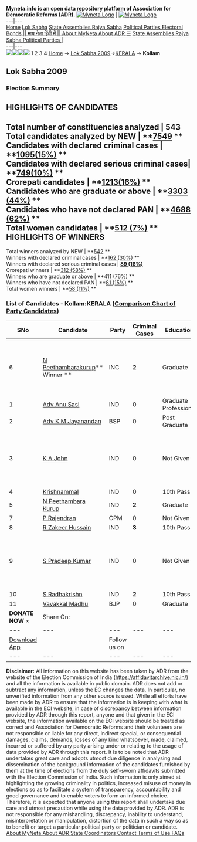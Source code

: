 **Myneta.info is an open data repository platform of Association for Democratic Reforms (ADR).**
[![Myneta Logo](https://www.myneta.info/lib/img/myneta-logo.png)](https://www.myneta.info/) | [![Myneta Logo](https://www.myneta.info/lib/img/adr-logo.png)](https://adrindia.org)  
---|---  
[Home](https://www.myneta.info/) [Lok Sabha](https://www.myneta.info/#ls "Lok Sabha") [ State Assemblies ](https://www.myneta.info/#sa "State Assemblies") [Rajya Sabha](https://www.myneta.info/#rs "Rajya Sabha") [Political Parties ](https://www.myneta.info/party "Political Parties") [ Electoral Bonds ](https://www.myneta.info/electoral_bonds "Electoral Bonds") [ || माय नेता हिंदी में || ](https://translate.google.co.in/translate?prev=hp&hl=en&js=y&u=www.myneta.info&sl=en&tl=hi&history_state0=) [ About MyNeta ](https://adrindia.org/content/about-myneta) [ About ADR ](https://adrindia.org/about-adr/who-we-are) [☰](javascript:void\(0\))
[ State Assemblies ](https://www.myneta.info/#sa "State Assemblies") [ Rajya Sabha ](https://www.myneta.info/#rs "Rajya Sabha") [ Political Parties ](https://www.myneta.info/party "Political Parties")
|   
---|---  
![](https://www.myneta.info/lib/img/banner/banner-1.png)![](https://www.myneta.info/lib/img/banner/banner-2.png)![](https://www.myneta.info/lib/img/banner/banner-3.png)![](https://www.myneta.info/lib/img/banner/banner-4.png)
1  2  3  4 
[Home](https://www.myneta.info/) → [Lok Sabha 2009](https://www.myneta.info/ls2009/)→[KERALA](https://www.myneta.info/ls2009/index.php?action=show_constituencies&state_id=11) → **Kollam**
### 
## Lok Sabha 2009
###  Election Summary 
HIGHLIGHTS OF CANDIDATES  
---  
Total number of constituencies analyzed |  543   
Total candidates analyzed by NEW | **[7549](https://www.myneta.info/ls2009/index.php?action=summary&subAction=candidates_analyzed&sort=candidate#summary) **  
Candidates with declared criminal cases | **[1095(15%)](https://www.myneta.info/ls2009/index.php?action=summary&subAction=crime&sort=candidate#summary) **  
Candidates with declared serious criminal cases| **[749(10%)](https://www.myneta.info/ls2009/index.php?action=summary&subAction=serious_crime&sort=candidate#summary) **  
Crorepati candidates | **[1213(16%)](https://www.myneta.info/ls2009/index.php?action=summary&subAction=crorepati&sort=candidate#summary) **  
Candidates who are graduate or above | **[3303 (44%)](https://www.myneta.info/ls2009/index.php?action=summary&subAction=education&sort=candidate#summary) **  
Candidates who have not declared PAN | **[4688 (62%)](https://www.myneta.info/ls2009/index.php?action=summary&subAction=without_pan&sort=candidate#summary) **  
Total women candidates | **[512 (7%)](https://www.myneta.info/ls2009/index.php?action=summary&subAction=women_candidate&sort=candidate#summary) **  
HIGHLIGHTS OF WINNERS  
---  
Total winners analyzed by NEW | **[542](https://www.myneta.info/ls2009/index.php?action=summary&subAction=winner_analyzed&sort=candidate#summary) **  
Winners with declared criminal cases | **[162 (30%)](https://www.myneta.info/ls2009/index.php?action=summary&subAction=winner_crime&sort=candidate#summary) **  
Winners with declared serious criminal cases | **[89 (16%)](https://www.myneta.info/ls2009/index.php?action=summary&subAction=winner_serious_crime&sort=candidate#summary)**  
Crorepati winners | **[312 (58%)](https://www.myneta.info/ls2009/index.php?action=summary&subAction=winner_crorepati&sort=candidate#summary) **  
Winners who are graduate or above | **[411 (76%)](https://www.myneta.info/ls2009/index.php?action=summary&subAction=winner_education&sort=candidate#summary) **  
Winners who have not declared PAN | **[81 (15%)](https://www.myneta.info/ls2009/index.php?action=summary&subAction=winner_without_pan&sort=candidate#summary) **  
Total women winners | **[58 (11%)](https://www.myneta.info/ls2009/index.php?action=summary&subAction=winner_women&sort=candidate#summary) **  
### List of Candidates - Kollam:KERALA ([Comparison Chart of Party Candidates](https://www.myneta.info/ls2009/comparisonchart.php?constituency_id=59))
SNo | Candidate| Party| Criminal Cases| Education| Age| Total Assets| Liabilities  
---|---|---|---|---|---|---|---  
6  | [N Peethambarakurup](https://www.myneta.info/ls2009/candidate.php?candidate_id=1634)** Winner ** | INC | **2** | Graduate| 66 | ![](https://myneta.info/image_v2.php?myneta_folder=ls2009&candidate_id=1634&col=ta) | ![](https://myneta.info/image_v2.php?myneta_folder=ls2009&candidate_id=1634&col=lia)  
1  | [Adv Anu Sasi](https://www.myneta.info/ls2009/candidate.php?candidate_id=1645) | IND | 0 | Graduate Professional| 28 | Rs 17,336 ~ 17 Thou+ | Rs 0 ~   
2  | [Adv K M Jayanandan](https://www.myneta.info/ls2009/candidate.php?candidate_id=1633) | BSP | 0 | Post Graduate| 52 | Rs 25,19,592 ~ 25 Lacs+ | Rs 2,10,000 ~ 2 Lacs+  
3  | [K A John](https://www.myneta.info/ls2009/candidate.php?candidate_id=1638) | IND | 0 | Not Given| 55 | ![](https://myneta.info/image_v2.php?myneta_folder=ls2009&candidate_id=1638&col=ta) | ![](https://myneta.info/image_v2.php?myneta_folder=ls2009&candidate_id=1638&col=lia)  
4  | [Krishnammal](https://www.myneta.info/ls2009/candidate.php?candidate_id=1637) | IND | 0 | 10th Pass| 59 | Nil | Rs 0 ~   
5  | [N Peethambara Kurup](https://www.myneta.info/ls2009/candidate.php?candidate_id=1646) | IND | **2** | Graduate| 66 | Rs 28,10,132 ~ 28 Lacs+ | Rs 0 ~   
7  | [P Rajendran](https://www.myneta.info/ls2009/candidate.php?candidate_id=1636) | CPM | 0 | Not Given| 58 | Rs 33,72,008 ~ 33 Lacs+ | Rs 0 ~   
8  | [R Zakeer Hussain](https://www.myneta.info/ls2009/candidate.php?candidate_id=1649) | IND | **3** | 10th Pass| 37 | Rs 72,480 ~ 72 Thou+ | Rs 0 ~   
9  | [S Pradeep Kumar](https://www.myneta.info/ls2009/candidate.php?candidate_id=1647) | IND | 0 | Not Given| 30 | ![](https://myneta.info/image_v2.php?myneta_folder=ls2009&candidate_id=1647&col=ta) | ![](https://myneta.info/image_v2.php?myneta_folder=ls2009&candidate_id=1647&col=lia)  
10  | [S Radhakrishn](https://www.myneta.info/ls2009/candidate.php?candidate_id=1648) | IND | **2** | 10th Pass| 47 | Rs 5,70,780 ~ 5 Lacs+ | Rs 0 ~   
11  | [Vayakkal Madhu](https://www.myneta.info/ls2009/candidate.php?candidate_id=1635) | BJP | 0 | Graduate| 38 | Rs 22,90,000 ~ 22 Lacs+ | Rs 0 ~   
|  **DONATE NOW** × |  Share On:  | [](https://api.whatsapp.com/send?text=https%3A%2F%2Fmyneta.info%2Fpunjab2022%2Findex.php%3Faction%3Dshow_constituencies%26state_id%3D19) | [](https://www.facebook.com/sharer/sharer.php?u=https%3A%2F%2Fmyneta.info%2Fpunjab2022%2Findex.php%3Faction%3Dshow_constituencies%26state_id%3D19) | [](https://twitter.com/share?url=https%3A%2F%2Fmyneta.info%2Fpunjab2022%2Findex.php%3Faction%3Dshow_constituencies%26state_id%3D19)  
---|---|---|---|---  
| [ Download App ](https://play.google.com/store/apps/details?id=com.webrosoft.myneta1&pcampaignid=pcampaignidMKT-Other-global-all-co-prtnr-py-PartBadge-Mar2515-1) | [](https://play.google.com/store/apps/details?id=com.webrosoft.myneta1&pcampaignid=pcampaignidMKT-Other-global-all-co-prtnr-py-PartBadge-Mar2515-1) |  Follow us on  | [](https://www.facebook.com/adrindia.org/) | [](https://twitter.com/adrspeaks) | [](https://groups.google.com/g/national-election-watch?hl=en&pli=1) | [](https://www.instagram.com/adrspeaks/) | [](https://www.youtube.com/user/adrspeaks) | [](https://sharechat.com/profile/adrspeaks)  
---|---|---|---|---|---|---|---|---  
**Disclaimer:** All information on this website has been taken by ADR from the website of the Election Commission of India (https://affidavitarchive.nic.in/) and all the information is available in public domain. ADR does not add or subtract any information, unless the EC changes the data. In particular, no unverified information from any other source is used. While all efforts have been made by ADR to ensure that the information is in keeping with what is available in the ECI website, in case of discrepancy between information provided by ADR through this report, anyone and that given in the ECI website, the information available on the ECI website should be treated as correct and Association for Democratic Reforms and their volunteers are not responsible or liable for any direct, indirect special, or consequential damages, claims, demands, losses of any kind whatsoever, made, claimed, incurred or suffered by any party arising under or relating to the usage of data provided by ADR through this report. It is to be noted that ADR undertakes great care and adopts utmost due diligence in analysing and dissemination of the background information of the candidates furnished by them at the time of elections from the duly self-sworn affidavits submitted with the Election Commission of India. Such information is only aimed at highlighting the growing criminality in politics, increased misuse of money in elections so as to facilitate a system of transparency, accountability and good governance and to enable voters to form an informed choice. Therefore, it is expected that anyone using this report shall undertake due care and utmost precaution while using the data provided by ADR. ADR is not responsible for any mishandling, discrepancy, inability to understand, misinterpretation or manipulation, distortion of the data in such a way so as to benefit or target a particular political party or politician or candidate. 
[ About MyNeta ](https://adrindia.org/content/about-myneta) [ About ADR ](https://adrindia.org/about-adr/who-we-are) [ State Coordinators ](https://adrindia.org/about-adr/state-coordinators) [ Contact ](https://adrindia.org/contact-us) [ Terms of Use ](https://adrindia.org/content/adr-terms-use) [ FAQs ](https://adrindia.org/content/faqs)

